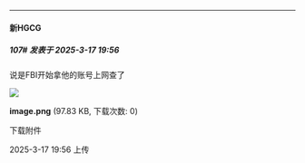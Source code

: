 ﻿
*****

####  新HGCG  
##### 107#       发表于 2025-3-17 19:56

说是FBI开始拿他的账号上网查了

<img src="https://img.saraba1st.com/forum/202503/17/195620gim2id622u6idhm4.png" referrerpolicy="no-referrer">

<strong>image.png</strong> (97.83 KB, 下载次数: 0)

下载附件

2025-3-17 19:56 上传

